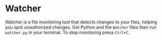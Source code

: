 # Watcher
Watcher is a file monitoring tool that detects changes to your files, helping you spot unauthorized changes. Get Python and the `Watcher` files then run `watcher.py` in your terminal. To stop monitoring press `Ctrl+C`.
